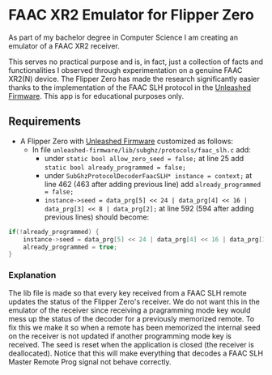 # FAAC XR2 Emulator for Flipper Zero

As part of my bachelor degree in Computer Science I am creating an emulator of a FAAC XR2 receiver.

This serves no practical purpose and is, in fact, just a collection of facts and functionalities I observed through experimentation on a genuine FAAC XR2(N) device.
The Flipper Zero has made the research significantly easier thanks to the implementation of the FAAC SLH protocol in the [Unleashed Firmware](https://github.com/DarkFlippers/unleashed-firmware).
This app is for educational purposes only.

## Requirements
- A Flipper Zero with [Unleashed Firmware](https://github.com/DarkFlippers/unleashed-firmware) customized as follows:
    - In file ``unleashed-firmware/lib/subghz/protocols/faac_slh.c`` add:
        - under ```static bool allow_zero_seed = false;``` at line 25 add ```static bool already_programmed = false;```
        - under ```SubGhzProtocolDecoderFaacSLH* instance = context;``` at line 462 (463 after adding previous line) add ```already_programmed = false;```
        - ```instance->seed = data_prg[5] << 24 | data_prg[4] << 16 | data_prg[3] << 8 | data_prg[2];``` at line 592 (594 after adding previous lines) should become:
```c
if(!already_programmed) {
    instance->seed = data_prg[5] << 24 | data_prg[4] << 16 | data_prg[3] << 8 | data_prg[2];
    already_programmed = true;
}
```

### Explanation
The lib file is made so that every key received from a FAAC SLH remote updates the status of the Flipper Zero's receiver. We do not want this in the emulator of the receiver since receiving a pragramming mode key would mess up the status of the decoder for a previously memorized remote. To fix this we make it so when a remote has been memorized the internal seed on the receiver is not updated if another programming mode key is received. The seed is reset when the application is closed (the receiver is deallocated).
Notice that this will make everything that decodes a FAAC SLH Master Remote Prog signal not behave correctly.